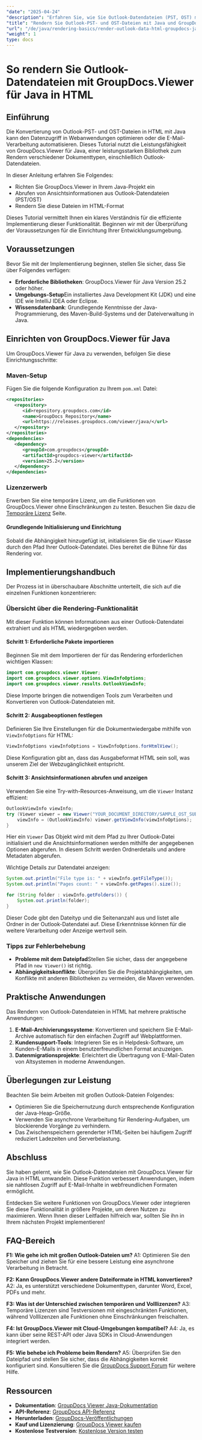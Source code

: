 ```yaml
---
"date": "2025-04-24"
"description": "Erfahren Sie, wie Sie Outlook-Datendateien (PST, OST) mit GroupDocs.Viewer mithilfe von Java in HTML konvertieren. Folgen Sie dieser umfassenden Anleitung für effizientes E-Mail-Rendering."
"title": "Rendern Sie Outlook-PST- und OST-Dateien mit Java und GroupDocs.Viewer in HTML"
"url": "/de/java/rendering-basics/render-outlook-data-html-groupdocs-java/"
"weight": 1
type: docs
---
```

# So rendern Sie Outlook-Datendateien mit GroupDocs.Viewer für Java in HTML

## Einführung

Die Konvertierung von Outlook-PST- und OST-Dateien in HTML mit Java kann den Datenzugriff in Webanwendungen optimieren oder die E-Mail-Verarbeitung automatisieren. Dieses Tutorial nutzt die Leistungsfähigkeit von GroupDocs.Viewer für Java, einer leistungsstarken Bibliothek zum Rendern verschiedener Dokumenttypen, einschließlich Outlook-Datendateien.

In dieser Anleitung erfahren Sie Folgendes:
- Richten Sie GroupDocs.Viewer in Ihrem Java-Projekt ein
- Abrufen von Ansichtsinformationen aus Outlook-Datendateien (PST/OST)
- Rendern Sie diese Dateien im HTML-Format

Dieses Tutorial vermittelt Ihnen ein klares Verständnis für die effiziente Implementierung dieser Funktionalität. Beginnen wir mit der Überprüfung der Voraussetzungen für die Einrichtung Ihrer Entwicklungsumgebung.

## Voraussetzungen

Bevor Sie mit der Implementierung beginnen, stellen Sie sicher, dass Sie über Folgendes verfügen:
- **Erforderliche Bibliotheken**: GroupDocs.Viewer für Java Version 25.2 oder höher.
- **Umgebungs-Setup**Ein installiertes Java Development Kit (JDK) und eine IDE wie IntelliJ IDEA oder Eclipse.
- **Wissensdatenbank**: Grundlegende Kenntnisse der Java-Programmierung, des Maven-Build-Systems und der Dateiverwaltung in Java.

## Einrichten von GroupDocs.Viewer für Java

Um GroupDocs.Viewer für Java zu verwenden, befolgen Sie diese Einrichtungsschritte:

### Maven-Setup
Fügen Sie die folgende Konfiguration zu Ihrem `pom.xml` Datei:

```xml
<repositories>
   <repository>
      <id>repository.groupdocs.com</id>
      <name>GroupDocs Repository</name>
      <url>https://releases.groupdocs.com/viewer/java/</url>
   </repository>
</repositories>
<dependencies>
   <dependency>
      <groupId>com.groupdocs</groupId>
      <artifactId>groupdocs-viewer</artifactId>
      <version>25.2</version>
   </dependency>
</dependencies>
```

### Lizenzerwerb
Erwerben Sie eine temporäre Lizenz, um die Funktionen von GroupDocs.Viewer ohne Einschränkungen zu testen. Besuchen Sie dazu die [Temporäre Lizenz](https://purchase.groupdocs.com/temporary-license/) Seite.

#### Grundlegende Initialisierung und Einrichtung
Sobald die Abhängigkeit hinzugefügt ist, initialisieren Sie die `Viewer` Klasse durch den Pfad Ihrer Outlook-Datendatei. Dies bereitet die Bühne für das Rendering vor.

## Implementierungshandbuch

Der Prozess ist in überschaubare Abschnitte unterteilt, die sich auf die einzelnen Funktionen konzentrieren:

### Übersicht über die Rendering-Funktionalität
Mit dieser Funktion können Informationen aus einer Outlook-Datendatei extrahiert und als HTML wiedergegeben werden.

#### Schritt 1: Erforderliche Pakete importieren
Beginnen Sie mit dem Importieren der für das Rendering erforderlichen wichtigen Klassen:

```java
import com.groupdocs.viewer.Viewer;
import com.groupdocs.viewer.options.ViewInfoOptions;
import com.groupdocs.viewer.results.OutlookViewInfo;
```
Diese Importe bringen die notwendigen Tools zum Verarbeiten und Konvertieren von Outlook-Datendateien mit.

#### Schritt 2: Ausgabeoptionen festlegen
Definieren Sie Ihre Einstellungen für die Dokumentwiedergabe mithilfe von `ViewInfoOptions` für HTML:

```java
ViewInfoOptions viewInfoOptions = ViewInfoOptions.forHtmlView();
```
Diese Konfiguration gibt an, dass das Ausgabeformat HTML sein soll, was unserem Ziel der Webzugänglichkeit entspricht.

#### Schritt 3: Ansichtsinformationen abrufen und anzeigen
Verwenden Sie eine Try-with-Resources-Anweisung, um die `Viewer` Instanz effizient:

```java
OutlookViewInfo viewInfo;
try (Viewer viewer = new Viewer("YOUR_DOCUMENT_DIRECTORY/SAMPLE_OST_SUBFOLDERS")) {
    viewInfo = (OutlookViewInfo) viewer.getViewInfo(viewInfoOptions);
}
```
Hier ein `Viewer` Das Objekt wird mit dem Pfad zu Ihrer Outlook-Datei initialisiert und die Ansichtsinformationen werden mithilfe der angegebenen Optionen abgerufen. In diesem Schritt werden Ordnerdetails und andere Metadaten abgerufen.

Wichtige Details zur Datendatei anzeigen:

```java
System.out.println("File type is: " + viewInfo.getFileType());
System.out.println("Pages count: " + viewInfo.getPages().size());

for (String folder : viewInfo.getFolders()) {
    System.out.println(folder);
}
```
Dieser Code gibt den Dateityp und die Seitenanzahl aus und listet alle Ordner in der Outlook-Datendatei auf. Diese Erkenntnisse können für die weitere Verarbeitung oder Anzeige wertvoll sein.

### Tipps zur Fehlerbehebung
- **Probleme mit dem Dateipfad**Stellen Sie sicher, dass der angegebene Pfad in `new Viewer()` ist richtig.
- **Abhängigkeitskonflikte**: Überprüfen Sie die Projektabhängigkeiten, um Konflikte mit anderen Bibliotheken zu vermeiden, die Maven verwenden.

## Praktische Anwendungen
Das Rendern von Outlook-Datendateien in HTML hat mehrere praktische Anwendungen:
1. **E-Mail-Archivierungssysteme**: Konvertieren und speichern Sie E-Mail-Archive automatisch für den einfachen Zugriff auf Webplattformen.
2. **Kundensupport-Tools**: Integrieren Sie es in Helpdesk-Software, um Kunden-E-Mails in einem benutzerfreundlichen Format anzuzeigen.
3. **Datenmigrationsprojekte**: Erleichtert die Übertragung von E-Mail-Daten von Altsystemen in moderne Anwendungen.

## Überlegungen zur Leistung
Beachten Sie beim Arbeiten mit großen Outlook-Dateien Folgendes:
- Optimieren Sie die Speichernutzung durch entsprechende Konfiguration der Java-Heap-Größe.
- Verwenden Sie asynchrone Verarbeitung für Rendering-Aufgaben, um blockierende Vorgänge zu verhindern.
- Das Zwischenspeichern gerenderter HTML-Seiten bei häufigem Zugriff reduziert Ladezeiten und Serverbelastung.

## Abschluss
Sie haben gelernt, wie Sie Outlook-Datendateien mit GroupDocs.Viewer für Java in HTML umwandeln. Diese Funktion verbessert Anwendungen, indem sie nahtlosen Zugriff auf E-Mail-Inhalte in webfreundlichen Formaten ermöglicht.

Entdecken Sie weitere Funktionen von GroupDocs.Viewer oder integrieren Sie diese Funktionalität in größere Projekte, um deren Nutzen zu maximieren. Wenn Ihnen dieser Leitfaden hilfreich war, sollten Sie ihn in Ihrem nächsten Projekt implementieren!

## FAQ-Bereich
**F1: Wie gehe ich mit großen Outlook-Dateien um?**
A1: Optimieren Sie den Speicher und ziehen Sie für eine bessere Leistung eine asynchrone Verarbeitung in Betracht.

**F2: Kann GroupDocs.Viewer andere Dateiformate in HTML konvertieren?**
A2: Ja, es unterstützt verschiedene Dokumenttypen, darunter Word, Excel, PDFs und mehr.

**F3: Was ist der Unterschied zwischen temporären und Volllizenzen?**
A3: Temporäre Lizenzen sind Testversionen mit eingeschränkten Funktionen, während Volllizenzen alle Funktionen ohne Einschränkungen freischalten.

**F4: Ist GroupDocs.Viewer mit Cloud-Umgebungen kompatibel?**
A4: Ja, es kann über seine REST-API oder Java SDKs in Cloud-Anwendungen integriert werden.

**F5: Wie behebe ich Probleme beim Rendern?**
A5: Überprüfen Sie den Dateipfad und stellen Sie sicher, dass die Abhängigkeiten korrekt konfiguriert sind. Konsultieren Sie die [GroupDocs Support Forum](https://forum.groupdocs.com/c/viewer/9) für weitere Hilfe.

## Ressourcen
- **Dokumentation**: [GroupDocs Viewer Java-Dokumentation](https://docs.groupdocs.com/viewer/java/)
- **API-Referenz**: [GroupDocs API-Referenz](https://reference.groupdocs.com/viewer/java/)
- **Herunterladen**: [GroupDocs-Veröffentlichungen](https://releases.groupdocs.com/viewer/java/)
- **Kauf und Lizenzierung**: [GroupDocs Viewer kaufen](https://purchase.groupdocs.com/buy)
- **Kostenlose Testversion**: [Kostenlose Version testen](https://releases.groupdocs.com/viewer/java/)
